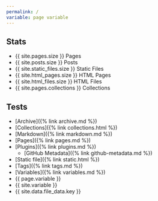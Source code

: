 ```yaml
---
permalink: /
variable: page variable
---
```


## Stats

* {{ site.pages.size }} Pages
* {{ site.posts.size }} Posts
* {{ site.static_files.size }} Static Files
* {{ site.html_pages.size }} HTML Pages
* {{ site.html_files.size }} HTML Files
* {{ site.pages.collections }} Collections

## Tests

* [Archive]({% link archive.md %})
* [Collections]({% link collections.html %})
* [Markdown]({% link markdown.md %})
* [Pages]({% link pages.md %})
* [Plugins]({% link plugins.md %})
  * [GitHub Metadata]({% link github-metadata.md %})
* [Static file]({% link static.html %})
* [Tags]({% link tags.md %})
* [Variables]({% link variables.md %})
* {{ page.variable }}
* {{ site.variable }}
* {{ site.data.file_data.key }}
